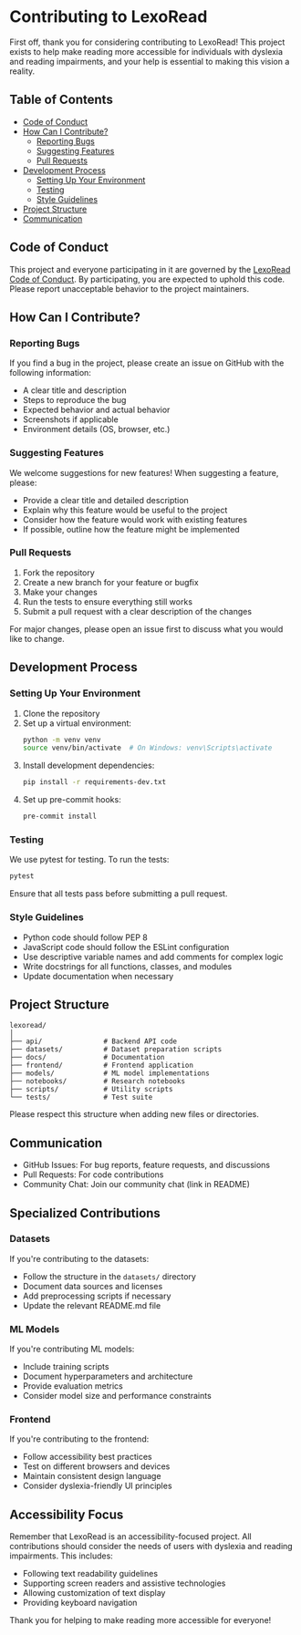 # Contributing to LexoRead

First off, thank you for considering contributing to LexoRead! This project exists to help make reading more accessible for individuals with dyslexia and reading impairments, and your help is essential to making this vision a reality.

## Table of Contents

- [Code of Conduct](#code-of-conduct)
- [How Can I Contribute?](#how-can-i-contribute)
  - [Reporting Bugs](#reporting-bugs)
  - [Suggesting Features](#suggesting-features)
  - [Pull Requests](#pull-requests)
- [Development Process](#development-process)
  - [Setting Up Your Environment](#setting-up-your-environment)
  - [Testing](#testing)
  - [Style Guidelines](#style-guidelines)
- [Project Structure](#project-structure)
- [Communication](#communication)

## Code of Conduct

This project and everyone participating in it are governed by the [LexoRead Code of Conduct](CODE_OF_CONDUCT.md). By participating, you are expected to uphold this code. Please report unacceptable behavior to the project maintainers.

## How Can I Contribute?

### Reporting Bugs

If you find a bug in the project, please create an issue on GitHub with the following information:

- A clear title and description
- Steps to reproduce the bug
- Expected behavior and actual behavior
- Screenshots if applicable
- Environment details (OS, browser, etc.)

### Suggesting Features

We welcome suggestions for new features! When suggesting a feature, please:

- Provide a clear title and detailed description
- Explain why this feature would be useful to the project
- Consider how the feature would work with existing features
- If possible, outline how the feature might be implemented

### Pull Requests

1. Fork the repository
2. Create a new branch for your feature or bugfix
3. Make your changes
4. Run the tests to ensure everything still works
5. Submit a pull request with a clear description of the changes

For major changes, please open an issue first to discuss what you would like to change.

## Development Process

### Setting Up Your Environment

1. Clone the repository
2. Set up a virtual environment:
   ```bash
   python -m venv venv
   source venv/bin/activate  # On Windows: venv\Scripts\activate
   ```
3. Install development dependencies:
   ```bash
   pip install -r requirements-dev.txt
   ```
4. Set up pre-commit hooks:
   ```bash
   pre-commit install
   ```

### Testing

We use pytest for testing. To run the tests:

```bash
pytest
```

Ensure that all tests pass before submitting a pull request.

### Style Guidelines

- Python code should follow PEP 8
- JavaScript code should follow the ESLint configuration
- Use descriptive variable names and add comments for complex logic
- Write docstrings for all functions, classes, and modules
- Update documentation when necessary

## Project Structure

```
lexoread/
│
├── api/               # Backend API code
├── datasets/          # Dataset preparation scripts
├── docs/              # Documentation
├── frontend/          # Frontend application
├── models/            # ML model implementations
├── notebooks/         # Research notebooks
├── scripts/           # Utility scripts
└── tests/             # Test suite
```

Please respect this structure when adding new files or directories.

## Communication

- GitHub Issues: For bug reports, feature requests, and discussions
- Pull Requests: For code contributions
- Community Chat: Join our community chat (link in README)

## Specialized Contributions

### Datasets

If you're contributing to the datasets:

- Follow the structure in the `datasets/` directory
- Document data sources and licenses
- Add preprocessing scripts if necessary
- Update the relevant README.md file

### ML Models

If you're contributing ML models:

- Include training scripts
- Document hyperparameters and architecture
- Provide evaluation metrics
- Consider model size and performance constraints

### Frontend

If you're contributing to the frontend:

- Follow accessibility best practices
- Test on different browsers and devices
- Maintain consistent design language
- Consider dyslexia-friendly UI principles

## Accessibility Focus

Remember that LexoRead is an accessibility-focused project. All contributions should consider the needs of users with dyslexia and reading impairments. This includes:

- Following text readability guidelines
- Supporting screen readers and assistive technologies
- Allowing customization of text display
- Providing keyboard navigation

Thank you for helping to make reading more accessible for everyone!
